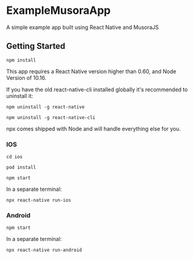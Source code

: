 # ExampleMusoraApp
A simple example app built using React Native and MusoraJS




## Getting Started

`npm install`

This app requires a React Native version higher than 0.60, and Node Version of 10.16. 

If you have the old react-native-cli installed globally it's recommended to uninstall it:

`npm uninstall -g react-native`

`npm uninstall -g react-native-cli`

npx comes shipped with Node and will handle everything else for you.

### IOS
`cd ios`

`pod install`

`npm start`

In a separate terminal:

`npx react-native run-ios`

### Android
`npm start`

In a separate terminal:

`npx react-native run-android`
